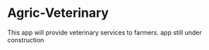 # Agric-Veterinary
This app will provide veterinary services to farmers. app still under construction
